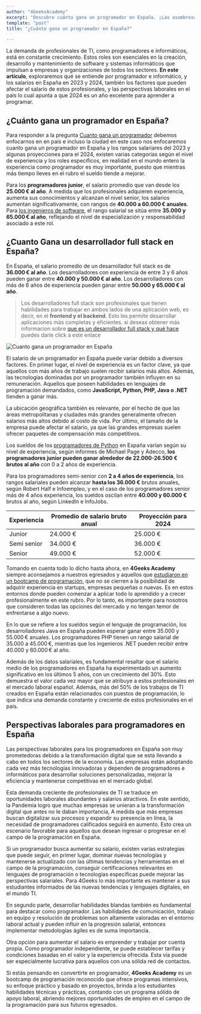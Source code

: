 ```yaml
---
author: "4GeeksAcademy"
excerpt: "Descubre cuánto gana un programador en España. ¡Las asombrosas cifras revelan el potencial de esta profesión en el mercado laboral actual"
template: "post"
title: "¿Cuánto gana un programador en España?"

---
```


La demanda de profesionales de TI, como programadores e informáticos, está en constante crecimiento.  Estos roles son esenciales en la creación, desarrollo y mantenimiento de software y sistemas informáticos que impulsan a empresas y organizaciones de todos los sectores. **En este artículo**, exploraremos qué se entiende por programador e informático, y los salarios en España en 2023 y 2024, también los factores que pueden afectar el salario de estos profesionales, y las perspectivas laborales en el país lo cual apunta a que 2024 es un año excelente para aprender a programar.

## ¿Cuánto gana un programador en España?

Para responder a la pregunta [Cuanto gana un programador](https://4geeksacademy.com/es/cuanto-gana-un-programador/cuanto-gana-un-programador) debemos enfocarnos en  en país e incluso la ciudad en este caso nos enfocaremos cuanto gana un programador en España y los rangos salariares del 2023 y algunas proyecciones para el 2024, existen varias categorías según el nivel de experiencia y los roles específicos, en realidad en el mundo entero la experiencia como programador es muy importante, puesto que mientras más tiempo lleves en el rubro el sueldo tiende a mejorar. 

Para los **programadores junior**, el salario promedio que van desde los **25.000 € al año**. A medida que los profesionales adquieren experiencia, aumenta sus conocimientos y alcanzan el nivel senior, los salarios aumentan significativamente, con rangos de **40.000 a 60.000 € anuales**. Para [los ingenieros de software](https://4geeksacademy.com/es/coding-bootcamps/ingenieria-de-software-programacion), el rango salarial se sitúa entre **35.000 y 65.000 € al año**, reflejando el nivel de especialización y responsabilidad asociado a este rol.

## ¿Cuanto Gana un desarrollador full stack en España?

En España, el salario promedio de un desarrollador full stack es de **36.000 € al año**. Los desarrolladores con experiencia de entre 3 y 6 años pueden ganar entre **40.000 y 50.000 € al año**. Los desarrolladores con más de 6 años de experiencia pueden ganar entre **50.000 y 65.000 € al año**.

>Los desarrolladores full stack son profesionales que tienen habilidades para trabajar en ambos lados de una aplicación web, es decir, en el **frontend y el backend.** Esto les permite desarrollar aplicaciones más completas y eficientes.
si deseas obtener más informacion sobre [que es un desarrollador full stack y qué hace](https://4geeksacademy.com/es/desarrollador-full-stack/desarrollador-full-stack-developer) puedes darle click a este enlace

![Cuanto gana un programador en España](https://breathecode.herokuapp.com/v1/media/file/beautiful-brunette-young-woman-holding-spain-flag-euros-banknotes-smiling-laughing-hard-out-loud-because-funny-crazy-joke-2-jpg)

El salario de un programador en España puede variar debido a diversos factores. En primer lugar, el nivel de experiencia es un factor clave, ya que aquellos con más años de trabajo suelen recibir salarios más altos. Además, las tecnologías dominadas por un programador también influyen en su remuneración. Aquellos que poseen habilidades en lenguajes de programación demandados, como **JavaScript, Python, PHP, Java o .NET**  tienden a ganar más. 

La ubicación geográfica también es relevante, por el hecho de que las áreas metropolitanas y ciudades más grandes generalmente ofrecen salarios más altos debido al costo de vida. Por último, el tamaño de la empresa puede afectar el salario, ya que las grandes empresas suelen ofrecer paquetes de compensación más competitivos.

Los sueldos de los [programadores de Python](https://4geeksacademy.com/es/aprender-a-programar/python-uno-de-los-lenguajes-de-programacion-mas-demandados) en España varían según su nivel de experiencia, según informes de Michael Page y Adecco, **los programadores junior pueden ganar alrededor de 22.000-26.500 € brutos al año** con 0 a 2 años de experiencia. 

Para los programadores semi-senior con **2 a 4 años de experiencia**, los rangos salariales pueden alcanzar **hasta los 36.000 €** brutos anuales, según Robert Half e Infoempleo, y en el caso de los programadores senior más de 4 años experiencia, los sueldos oscilan entre **40.000 y 60.000 €** brutos al año, según LinkedIn e InfoJobs.


| Experiencia   | Promedio de salario bruto anual | Proyección para 2024 |
|---------------|---------------------------------|-----------------------|
| Junior        | 24.000 €                        | 25.000 €              |
| Semi senior   | 34.000 €                        | 36.000 €              |
| Senior        | 49.000 €                        | 52.000 €              |


Tomando en cuenta todo lo dicho hasta ahora, en **4Geeks Academy** siempre aconsejamos a nuestros egresados y aquellos que [estudiaron en un bootcamp de programación](https://4geeksacademy.com/es/bootcamp-de-programacion/estudiar-en-un-bootcamp-de-programacion), que no se cierren a la posibilidad de adquirir experiencia en startups, empresas pequeñas o nuevas. Es en estos entornos donde pueden comenzar a aplicar todo lo aprendido y a crecer profesionalmente en este rubro. Por lo tanto, es importante para nosotros que consideren todas las opciones del mercado y no tengan temor de enfrentarse a algo nuevo.

En lo que se refiere a los sueldos según el lenguaje de programación, los desarrolladores Java en España pueden esperar ganar entre 35.000 y 55.000 € anuales. Los programadores PHP tienen un rango salarial de 35.000 a 45.000 €, mientras que los ingenieros .NET pueden recibir entre 40.000 y 60.000 € al año. 

Además de los datos salariales, es fundamental resaltar que el salario medio de los programadores en España ha experimentado un aumento significativo en los últimos 5 años, con un crecimiento del 30%. Esto demuestra el valor cada vez mayor que se atribuye a estos profesionales en el mercado laboral español. Además, más del 50% de los trabajos de TI creados en España están relacionados con puestos de programación, lo que indica una demanda constante y creciente de estos profesionales en el país.

## Perspectivas laborales para programadores en España

Las perspectivas laborales para los programadores en España son muy prometedoras debido a la transformación digital que se está llevando a cabo en todos los sectores de la economía. Las empresas están adoptando cada vez más tecnologías innovadoras y dependen de programadores e informáticos para desarrollar soluciones personalizadas, mejorar la eficiencia y mantenerse competitivas en el mercado global.

Esta demanda creciente de profesionales de TI se traduce en oportunidades laborales abundantes y salarios atractivos. En este sentido, la Pandemia logro que muchas empresas se unieran a la transformación digital que antes no le daban importancia, A medida que más empresas buscan digitalizar sus procesos y expandir su presencia en línea, la necesidad de programadores calificados seguirá en aumento. Esto crea un escenario favorable para aquellos que desean ingresar o progresar en el campo de la programación en España.

Si un programador busca aumentar su salario, existen varias estrategias que puede seguir, en primer lugar, dominar nuevas tecnologías y mantenerse actualizado con las últimas tendencias y herramientas en el campo de la programación, conseguir certificaciones relevantes en lenguajes de programación o tecnologías específicas puede mejorar las perspectivas salariales. Para 4Geeks lo más importante es mantener a sus estudiantes informados de las nuevas tendencias y lenguajes digitales, en el mundo TI.

En segundo parte, desarrollar habilidades blandas también es fundamental para destacar como programador. Las habilidades de comunicación, trabajo en equipo y resolución de problemas son altamente valoradas en el entorno laboral actual y pueden influir en la progresión salarial, entonces implementar metodologías ágiles es de suma importancia.

Otra opción para aumentar el salario es emprender y trabajar por cuenta propia. Como programador independiente, se puede establecer tarifas y condiciones basadas en el valor y la experiencia ofrecida. Esta vía puede ser especialmente lucrativa para aquellos con una sólida red de contactos.

Si estás pensando en convertirte en programador, **4Geeks Academy** es un bootcamp de programación reconocido que ofrece programas intensivos, su enfoque práctico y basado en proyectos, brinda a los estudiantes habilidades técnicas y prácticas, contando con un programa sólido de apoyo laboral, abriendo mejores oportunidades de empleo en el campo de la programación para sus futuros egresados.
